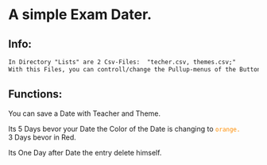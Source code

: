 # A simple Exam Dater.


## Info:
```diff
In Directory "Lists" are 2 Csv-Files:  "techer.csv, themes.csv;"
With this Files, you can controll/change the Pullup-menus of the Buttons "Teacher" and "Theme"
```

## Functions:

You can save a Date with Teacher and Theme.

Its 5 Days bevor your Date the Color of the Date is changing to <code style="color: darkorange">orange.</code><br>
3 Days bevor in Red.

Its One Day after Date the entry delete himself.



